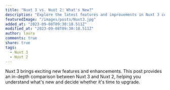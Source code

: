 ```yaml
---
title: "Nuxt 3 vs. Nuxt 2: What's New?"
description: "Explore the latest features and improvements in Nuxt 3 compared to its predecessor, Nuxt 2."
featuredImage: "/images/posts/Nuxt3.jpg"
added_at: "2023-09-08T09:30:18.511Z"
modified_at: "2023-09-08T09:30:18.511Z"
author: laura
comments: true
share: true
tags:
  - Nuxt 3
  - Nuxt 2
---
```


Nuxt 3 brings exciting new features and enhancements. This post provides an in-depth comparison between Nuxt 3 and Nuxt 2, helping you understand what's new and decide whether it's time to upgrade.
